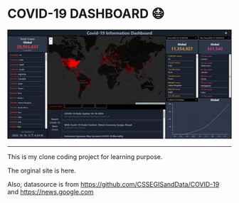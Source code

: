 # COVID-19 DASHBOARD 😷

<link href="https://covid-19-dashboard-project.herokuapp.com/" target="_blank">
    <img src="./public/screenshot.png">
</link>

---

This is my clone coding project for learning purpose.

The orginal site is <link href="https://gisanddata.maps.arcgis.com/apps/opsdashboard/index.html#/bda7594740fd40299423467b48e9ecf6" target="_blank">here</link>.

Also, datasource is from https://github.com/CSSEGISandData/COVID-19 and https://news.google.com
